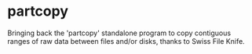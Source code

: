 # partcopy 

Bringing back the 'partcopy' standalone program to copy contiguous ranges of raw data between files and/or disks, thanks to Swiss File Knife.
